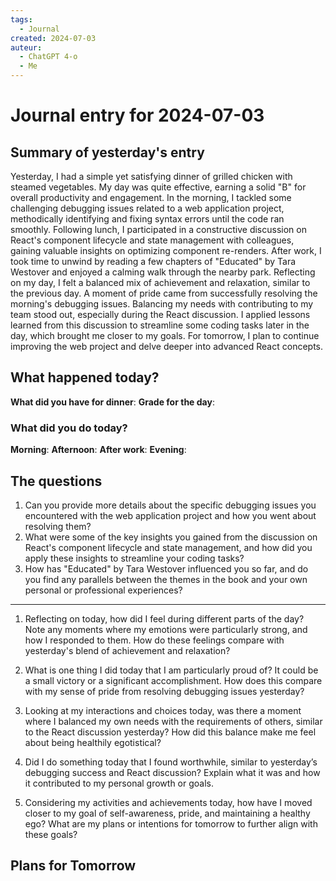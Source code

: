 ```yaml
---
tags:
  - Journal
created: 2024-07-03
auteur:
  - ChatGPT 4-o
  - Me
---
```

# Journal entry for 2024-07-03

## Summary of yesterday's entry

Yesterday, I had a simple yet satisfying dinner of grilled chicken with steamed vegetables. My day was quite effective, earning a solid "B" for overall productivity and engagement. In the morning, I tackled some challenging debugging issues related to a web application project, methodically identifying and fixing syntax errors until the code ran smoothly. Following lunch, I participated in a constructive discussion on React's component lifecycle and state management with colleagues, gaining valuable insights on optimizing component re-renders. After work, I took time to unwind by reading a few chapters of "Educated" by Tara Westover and enjoyed a calming walk through the nearby park. Reflecting on my day, I felt a balanced mix of achievement and relaxation, similar to the previous day. A moment of pride came from successfully resolving the morning's debugging issues. Balancing my needs with contributing to my team stood out, especially during the React discussion. I applied lessons learned from this discussion to streamline some coding tasks later in the day, which brought me closer to my goals. For tomorrow, I plan to continue improving the web project and delve deeper into advanced React concepts.

## What happened today?

**What did you have for dinner**: 
**Grade for the day**: 

### What did you do today?

**Morning**: 
**Afternoon**: 
**After work**: 
**Evening**: 

## The questions

1. Can you provide more details about the specific debugging issues you encountered with the web application project and how you went about resolving them? 
2. What were some of the key insights you gained from the discussion on React's component lifecycle and state management, and how did you apply these insights to streamline your coding tasks?
3. How has "Educated" by Tara Westover influenced you so far, and do you find any parallels between the themes in the book and your own personal or professional experiences?

---

1. Reflecting on today, how did I feel during different parts of the day? Note any moments where my emotions were particularly strong, and how I responded to them. How do these feelings compare with yesterday's blend of achievement and relaxation?

2. What is one thing I did today that I am particularly proud of? It could be a small victory or a significant accomplishment. How does this compare with my sense of pride from resolving debugging issues yesterday?

3. Looking at my interactions and choices today, was there a moment where I balanced my own needs with the requirements of others, similar to the React discussion yesterday? How did this balance make me feel about being healthily egotistical?

4. Did I do something today that I found worthwhile, similar to yesterday’s debugging success and React discussion? Explain what it was and how it contributed to my personal growth or goals.

5. Considering my activities and achievements today, how have I moved closer to my goal of self-awareness, pride, and maintaining a healthy ego? What are my plans or intentions for tomorrow to further align with these goals?

## Plans for Tomorrow

